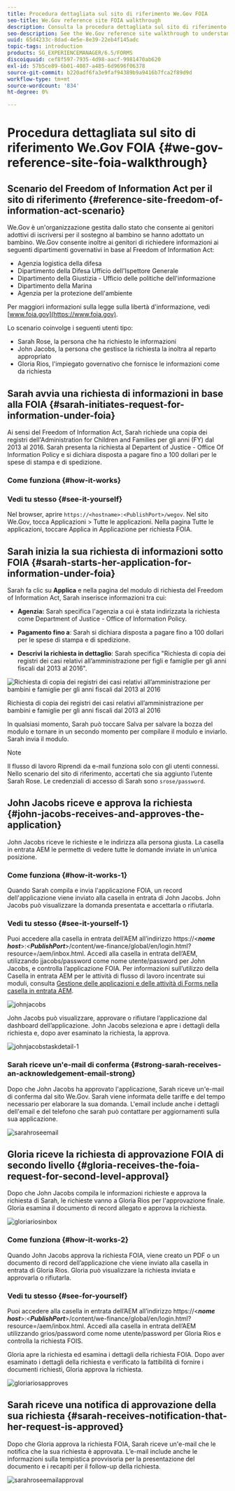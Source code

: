 ```yaml
---
title: Procedura dettagliata sul sito di riferimento We.Gov FOIA
seo-title: We.Gov reference site FOIA walkthrough
description: Consulta la procedura dettagliata sul sito di riferimento We.Gov per capire in che modo AEM Forms aiuta i governi a ricevere e comunicare le informazioni richieste da singoli individui in base al Freedom of Information Act.
seo-description: See the We.Gov reference site walkthrough to understand how AEM Forms helps governments receive and impart information requested by individuals under the Freedom of Information Act.
uuid: 65d4233c-8dad-4e5e-8e39-22eb4f145adc
topic-tags: introduction
products: SG_EXPERIENCEMANAGER/6.5/FORMS
discoiquuid: cef8f597-7935-4d98-aacf-9981470ab620
exl-id: 57b5ce89-6b01-4087-a485-6d9696f06378
source-git-commit: b220adf6fa3e9faf94389b9a9416b7fca2f89d9d
workflow-type: tm+mt
source-wordcount: '834'
ht-degree: 0%

---
```


# Procedura dettagliata sul sito di riferimento We.Gov FOIA {#we-gov-reference-site-foia-walkthrough}

## Scenario del Freedom of Information Act per il sito di riferimento {#reference-site-freedom-of-information-act-scenario}

We.Gov è un&#39;organizzazione gestita dallo stato che consente ai genitori adottivi di iscriversi per il sostegno al bambino se hanno adottato un bambino. We.Gov consente inoltre ai genitori di richiedere informazioni ai seguenti dipartimenti governativi in base al Freedom of Information Act:

* Agenzia logistica della difesa
* Dipartimento della Difesa Ufficio dell&#39;Ispettore Generale
* Dipartimento della Giustizia - Ufficio delle politiche dell&#39;informazione
* Dipartimento della Marina
* Agenzia per la protezione dell&#39;ambiente

Per maggiori informazioni sulla legge sulla libertà d&#39;informazione, vedi [www.foia.gov](https://www.foia.gov).

Lo scenario coinvolge i seguenti utenti tipo:

* Sarah Rose, la persona che ha richiesto le informazioni
* John Jacobs, la persona che gestisce la richiesta la inoltra al reparto appropriato
* Gloria Rios, l&#39;impiegato governativo che fornisce le informazioni come da richiesta

## Sarah avvia una richiesta di informazioni in base alla FOIA {#sarah-initiates-request-for-information-under-foia}

Ai sensi del Freedom of Information Act, Sarah richiede una copia dei registri dell&#39;Administration for Children and Families per gli anni (FY) dal 2013 al 2016. Sarah presenta la richiesta al Departent of Justice - Office Of Information Policy e si dichiara disposta a pagare fino a 100 dollari per le spese di stampa e di spedizione.

### Come funziona {#how-it-works}

### Vedi tu stesso {#see-it-yourself}

Nel browser, aprire `https://<hostname>:<PublishPort>/wegov`. Nel sito We.Gov, tocca Applicazioni > Tutte le applicazioni. Nella pagina Tutte le applicazioni, toccare Applica in Applicazione per richiesta FOIA.

## Sarah inizia la sua richiesta di informazioni sotto FOIA {#sarah-starts-her-application-for-information-under-foia}

Sarah fa clic su **Applica** e nella pagina del modulo di richiesta del Freedom of Information Act, Sarah inserisce informazioni tra cui:

* **Agenzia:** Sarah specifica l&#39;agenzia a cui è stata indirizzata la richiesta come Department of Justice - Office of Information Policy.

* **Pagamento fino a**: Sarah si dichiara disposta a pagare fino a 100 dollari per le spese di stampa e di spedizione.
* **Descrivi la richiesta in dettaglio**: Sarah specifica &quot;Richiesta di copia dei registri dei casi relativi all’amministrazione per figli e famiglie per gli anni fiscali dal 2013 al 2016&quot;.

![Richiesta di copia dei registri dei casi relativi all’amministrazione per bambini e famiglie per gli anni fiscali dal 2013 al 2016](assets/sarahfiosform.png)

Richiesta di copia dei registri dei casi relativi all’amministrazione per bambini e famiglie per gli anni fiscali dal 2013 al 2016

In qualsiasi momento, Sarah può toccare Salva per salvare la bozza del modulo e tornare in un secondo momento per compilare il modulo e inviarlo. Sarah invia il modulo.

>[!NOTE]
>
>Il flusso di lavoro Riprendi da e-mail funziona solo con gli utenti connessi. Nello scenario del sito di riferimento, accertati che sia aggiunto l’utente Sarah Rose. Le credenziali di accesso di Sarah sono `srose/password`.

## John Jacobs riceve e approva la richiesta {#john-jacobs-receives-and-approves-the-application}

John Jacobs riceve le richieste e le indirizza alla persona giusta. La casella in entrata AEM le permette di vedere tutte le domande inviate in un’unica posizione.

### Come funziona {#how-it-works-1}

Quando Sarah compila e invia l&#39;applicazione FOIA, un record dell&#39;applicazione viene inviato alla casella in entrata di John Jacobs. John Jacobs può visualizzare la domanda presentata e accettarla o rifiutarla.

### Vedi tu stesso {#see-it-yourself-1}

Puoi accedere alla casella in entrata dell’AEM all’indirizzo https://&lt;***nome host***>:&lt;***PublishPort***>/content/we-finance/global/en/login.html?resource=/aem/inbox.html. Accedi alla casella in entrata dell’AEM, utilizzando jjacobs/password come nome utente/password per John Jacobs, e controlla l’applicazione FOIA. Per informazioni sull’utilizzo della Casella in entrata AEM per le attività di flusso di lavoro incentrate sui moduli, consulta [Gestione delle applicazioni e delle attività di Forms nella casella in entrata AEM](/help/forms/using/manage-applications-inbox.md).

![johnjacobs](assets/johnjacobs.png)

John Jacobs può visualizzare, approvare o rifiutare l’applicazione dal dashboard dell’applicazione. John Jacobs seleziona e apre i dettagli della richiesta e, dopo aver esaminato la richiesta, la approva.

![johnjacobstaskdetail-1](assets/johnjacobstaskdetail-1.png)

### <strong>Sarah riceve un&#39;e-mail di conferma</strong> {#strong-sarah-receives-an-acknowledgement-email-strong}

Dopo che John Jacobs ha approvato l&#39;applicazione, Sarah riceve un&#39;e-mail di conferma dal sito We.Gov. Sarah viene informata delle tariffe e del tempo necessario per elaborare la sua domanda. L&#39;email include anche i dettagli dell&#39;email e del telefono che sarah può contattare per aggiornamenti sulla sua applicazione.

![sarahroseemail](assets/sarahroseemail.png)

## Gloria riceve la richiesta di approvazione FOIA di secondo livello {#gloria-receives-the-foia-request-for-second-level-approval}

Dopo che John Jacobs compila le informazioni richieste e approva la richiesta di Sarah, le richieste vanno a Gloria Rios per l&#39;approvazione finale. Gloria esamina il documento di record allegato e approva la richiesta.

![gloriariosinbox](assets/gloriariosinbox.png)

### Come funziona {#how-it-works-2}

Quando John Jacobs approva la richiesta FOIA, viene creato un PDF o un documento di record dell’applicazione che viene inviato alla casella in entrata di Gloria Rios. Gloria può visualizzare la richiesta inviata e approvarla o rifiutarla.

### Vedi tu stesso {#see-for-yourself}

Puoi accedere alla casella in entrata dell’AEM all’indirizzo https://&lt;***nome host***>:&lt;***PublishPort***>/content/we-finance/global/en/login.html?resource=/aem/inbox.html. Accedi alla casella in entrata dell’AEM utilizzando grios/password come nome utente/password per Gloria Rios e controlla la richiesta FOIS.

Gloria apre la richiesta ed esamina i dettagli della richiesta FOIA. Dopo aver esaminato i dettagli della richiesta e verificato la fattibilità di fornire i documenti richiesti, Gloria approva la richiesta.

![gloriariosapproves](assets/gloriariosapproves.png)

## Sarah riceve una notifica di approvazione della sua richiesta {#sarah-receives-notification-that-her-request-is-approved}

Dopo che Gloria approva la richiesta FOIA, Sarah riceve un&#39;e-mail che le notifica che la sua richiesta è approvata. L’e-mail include anche le informazioni sulla tempistica provvisoria per la presentazione del documento e i recapiti per il follow-up della richiesta.

![sarahroseemailapproval](assets/sarahroseemailapproval.png)
